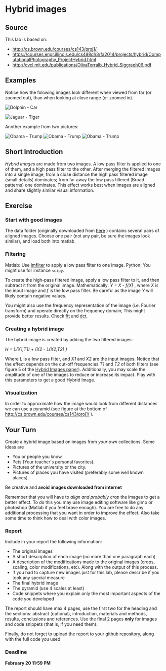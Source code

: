# Hybrid images

## Source

This lab is based on:

- http://cs.brown.edu/courses/cs143/proj1/
- https://courses.engr.illinois.edu/cs498dh3/fa2014/projects/hybrid/ComputationalPhotography_ProjectHybrid.html
- http://cvcl.mit.edu/publications/OlivaTorralb_Hybrid_Siggraph06.pdf

## Examples

Notice how the folowing images look different when viewed from far (or zoomed out), than when looking at close range (or zoomed in).

![Dolphin - Car](DolphinCarHybrid.jpg)

![Jaguar - Tiger](JaguarTigerHybrid.jpg)

Another example from two pictures:

![Obama - Trump](Obama.png)
![Obama - Trump](Trump.png)
![Obama - Trump](ObamaTrump.png)

## Short Introduction

*Hybrid images* are made from two images. A low pass filter is applied to one of them, and a high pass filter to the other. After merging the filtered images into a single image, from a close distance the high pass filtered image (small details) dominates; from far away the low pass filtered (Broad patterns) one dominates. This effect works best when images are aligned and share slightly similar visual information.

## Exercise

### Start with good images 

The data folder (originally downloaded from [here](http://cs.brown.edu/courses/cs143/proj1/) ) contains several pairs of aligned images. Choose one pair (not any pair, be sure the images look similar), and load both  into matlab.

### Filtering
Matlab:
Use [imfilter](http://www.mathworks.com/help/images/ref/imfilter.html) to apply a low pass filter to one image.
Python:
You might use for instance `scipy`.

To create the high-pass filtered image, apply a low pass filter to it, and then subtract it from the original image. Mathematically: *Y = X - f(X)* , where *X* is the input image and *f* is the low pass filter. Be careful as the image *Y* will likely contain negative values.

You might also use the frequency representation of the image (i.e. Fourier transform) and operate directly on the frequency domain; This might provide better results. Check [fft](http://www.mathworks.com/help/matlab/ref/fft2.html) and [dct](http://www.mathworks.com/help/images/ref/dct2.html).


### Creating a hybrid image

The hybrid image is created by adding the two filtered images:

*H = L(X1,T1) + (X2 - L(X2,T2) )*

Where *L* is a low pass filter, and *X1* and *X2* are the input images. Notice that the effect depends on the cut-off frequencies *T1* and *T2* of both filters (see figure 5 of the [Hybrid Images paper](http://cvcl.mit.edu/publications/OlivaTorralb_Hybrid_Siggraph06.pdf)). Additionally, you may scale the amplitude of one of the images to reduce or increase its impact. Play with this parameters to get a good Hybrid Image.

### Visualization

In order to approximate how the image would look from different distances we can use a pyramid (see figure at the bottom of http://cs.brown.edu/courses/cs143/proj1/ ).


## Your Turn

Create a hybrid image based on images from *your own* collections. Some ideas are

- You or people you know.
- Pets (Your teacher's personal favorites).
- Pictures of the university or the city.
- Pictures of places you have visited (preferably some well known places).

Be creative and **avoid images downloaded from internet**

Remember that you will have to *align and probably crop* the images to get a better effect. To do this you may use image editing software like gimp or photoshop (Matlab if you feel brave enough). You are free to do any additional processing that you want in order to improve the effect. Also take some time to think how to deal with color images.

### Report

Include in your report the following information:

- The original images
- A short description of each image (no more than one paragraph each)
- A description of the modifications made to the original images (crops, scaling, color modifications, etc). Along with the output of this process. 
- If you had to capture new images just for this lab, please describe if you took any special measure
- The final hybrid image 
- The pyramid (use 4 scales at least)
- Code snippets where you explain only  the most important aspects of the code you developed

The report should have max 4 pages, use the first two for the heading and the sections: abstract (optional), introduction, materials and methods, results, conclusions and references. Use the final 2 pages **only** for images and code snippets (that is, if you need them).

Finally, do not forget to upload the report to your github repository, along with the full code you used 


### Deadline
**February 20 11:59 PM**




